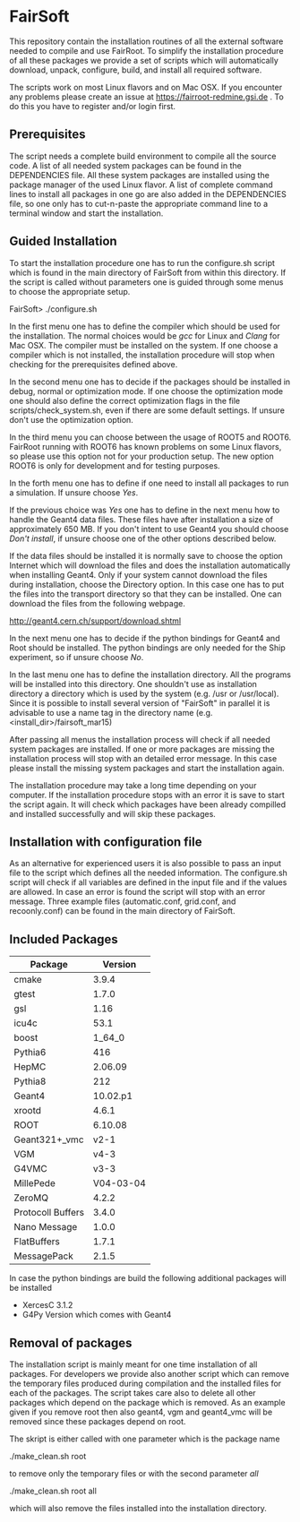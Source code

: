 # FairSoft

This repository contain the installation routines of all the external software needed
to compile and use FairRoot.
To simplify the installation procedure of all these packages we provide a set of
scripts which will automatically download, unpack, configure, build‚ and install
all required software.

The scripts work on most Linux flavors and on Mac OSX. If you encounter any problems
please create an issue at https://fairroot-redmine.gsi.de . To do this you have to
register and/or login first.

## Prerequisites

The script needs a complete build environment to compile all the source code. A list
of all needed system packages can be found in the DEPENDENCIES file. All these system
packages are installed using the package manager of the used Linux flavor. A list of
complete command lines to install all packages in one go are also added in the
DEPENDENCIES file, so one only has to cut-n-paste the appropriate command line to a
terminal window and start the installation.

## Guided Installation

To start the installation procedure one has to run the configure.sh script which is
found in the main directory of FairSoft from within this directory. If the script is
called without parameters one is guided through some menus to choose the appropriate
setup.

  FairSoft> ./configure.sh

In the first menu one has to define the compiler which should be used for the
installation. The normal choices would be _gcc_ for Linux and _Clang_ for Mac OSX.
The compiler must be installed on the system. If one choose a compiler which is not
installed, the installation procedure will stop when checking for the prerequisites
defined above.

In the second menu one has to decide if the packages should be installed in
debug, normal or optimization mode. If one choose the optimization mode one
should also define the correct optimization flags in the file
scripts/check_system.sh, even if there are some default settings.
If unsure don't use the optimization option.

In the third menu you can choose between the usage of ROOT5 and ROOT6. FairRoot running
with ROOT6 has known problems on some Linux flavors, so please use this option
not for your production setup. The new option ROOT6 is only for development and for
testing purposes.

In the forth menu one has to define if one need to install all packages to
run a simulation. If unsure choose _Yes_.

If the previous choice was _Yes_ one has to define in the next menu how to handle the
Geant4 data files. These files have after installation a size of approximately 650 MB.
If you don't intent to use Geant4 you should choose _Don't install_, if unsure choose
one of the other options described below.

If the data files should be installed it is normally save to choose the
option Internet which will download the files and does the installation
automatically when installing Geant4.
Only if your system cannot download the files during installation, choose the
Directory option.  In this case one has to put the files into the transport directory
so that they can be installed. One can download the files from the following webpage.

http://geant4.cern.ch/support/download.shtml

In the next menu one has to decide if the python bindings for Geant4 and Root should
be installed. The python bindings are only needed for the Ship experiment,
so if unsure choose _No_.

In the last menu one has to define the installation directory. All the programs will be
installed into this directory. One shouldn't use as installation directory a directory
which is used by the system (e.g. /usr or /usr/local). Since it is possible to install
several version of "FairSoft" in parallel it is advisable to use a name tag in the
directory name (e.g. <install_dir>/fairsoft_mar15)

After passing all menus the installation process will check if all needed system
packages are installed. If one or more packages are missing the installation process
will stop with an detailed error message. In this case please install the missing
system packages and start the installation again.

The installation procedure may take a long time depending on your computer. If the
installation procedure stops with an error it is save to start the script again.
It will check which packages have been already compilled and installed successfully
and will skip these packages.

## Installation with configuration file

As an alternative for experienced users it is also possible to pass an input file to
the script which defines all the needed information. The configure.sh script will
check if all variables are defined in the input file and if the values are allowed.
In case an error is found the script will stop with an error message. Three example
files (automatic.conf, grid.conf, and recoonly.conf) can be found in the main
directory of FairSoft.

## Included Packages

|Package|Version|
|---|---|
| cmake  |3.9.4 |
| gtest  |1.7.0|
| gsl    |1.16|
| icu4c  |53.1|
| boost  |1_64_0|
| Pythia6 |416|
| HepMC  |2.06.09|
| Pythia8| 212|
| Geant4 |10.02.p1|
| xrootd |4.6.1|
| ROOT | 6.10.08|
| Geant321+_vmc| v2-1|
| VGM| v4-3|
| G4VMC| v3-3|
| MillePede |V04-03-04|
| ZeroMQ |4.2.2|
| Protocoll Buffers| 3.4.0|
| Nano Message |1.0.0|
| FlatBuffers |1.7.1|
| MessagePack |2.1.5|

In case the python bindings are build the following additional packages will be installed

* XercesC 3.1.2
* G4Py Version which comes with Geant4


## Removal of packages

The installation script is mainly meant for one time installation of all packages.
For developers we provide also another script which can remove the temporary files
produced during compilation and the installed files for each of the packages.
The script takes care also to delete all other packages which depend on the
package which is removed. As an example given if you remove root then also
geant4, vgm and geant4_vmc will be removed since these packages depend on root.

The skript is either called with one parameter which is the package name

   ./make_clean.sh root

to remove only the temporary files or with the second parameter _all_

  ./make_clean.sh root all

which will also remove the files installed into the installation directory.

